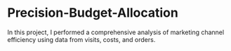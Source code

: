 # Precision-Budget-Allocation
In this project, I performed a comprehensive analysis of marketing channel efficiency using data from visits, costs, and orders. 
